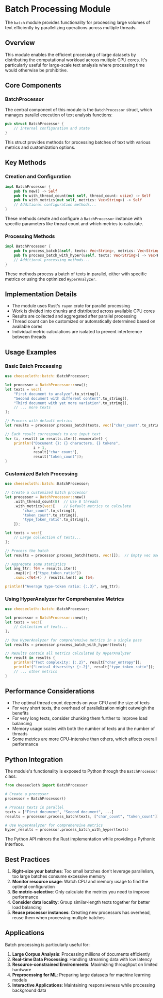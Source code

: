 # Batch Processing Module

The `batch` module provides functionality for processing large volumes of text efficiently by parallelizing operations across multiple threads.

## Overview

This module enables the efficient processing of large datasets by distributing the computational workload across multiple CPU cores. It's particularly useful for large-scale text analysis where processing time would otherwise be prohibitive.

## Core Components

### BatchProcessor

The central component of this module is the `BatchProcessor` struct, which manages parallel execution of text analysis functions:

```rust
pub struct BatchProcessor {
    // Internal configuration and state
}
```

This struct provides methods for processing batches of text with various metrics and customization options.

## Key Methods

### Creation and Configuration

```rust
impl BatchProcessor {
    pub fn new() -> Self
    pub fn with_thread_count(mut self, thread_count: usize) -> Self
    pub fn with_metrics(mut self, metrics: Vec<String>) -> Self
    // Additional configuration methods...
}
```

These methods create and configure a `BatchProcessor` instance with specific parameters like thread count and which metrics to calculate.

### Processing Methods

```rust
impl BatchProcessor {
    pub fn process_batch(&self, texts: Vec<String>, metrics: Vec<String>) -> Vec<HashMap<String, f64>>
    pub fn process_batch_with_hyper(&self, texts: Vec<String>) -> Vec<HashMap<String, f64>>
    // Additional processing methods...
}
```

These methods process a batch of texts in parallel, either with specific metrics or using the optimized `HyperAnalyzer`.

## Implementation Details

- The module uses Rust's `rayon` crate for parallel processing
- Work is divided into chunks and distributed across available CPU cores
- Results are collected and aggregated after parallel processing
- Thread count can be customized or automatically determined based on available cores
- Individual metric calculations are isolated to prevent interference between threads

## Usage Examples

### Basic Batch Processing

```rust
use cheesecloth::batch::BatchProcessor;

let processor = BatchProcessor::new();
let texts = vec![
    "First document to analyze".to_string(),
    "Second document with different content".to_string(),
    "Third document with yet more variation".to_string(),
    // ... more texts
];

// Process with default metrics
let results = processor.process_batch(texts, vec!["char_count".to_string(), "token_count".to_string()]);

// Each result corresponds to one input text
for (i, result) in results.iter().enumerate() {
    println!("Document {}: {} characters, {} tokens", 
             i + 1, 
             result["char_count"], 
             result["token_count"]);
}
```

### Customized Batch Processing

```rust
use cheesecloth::batch::BatchProcessor;

// Create a customized batch processor
let processor = BatchProcessor::new()
    .with_thread_count(8)  // Use 8 threads
    .with_metrics(vec![    // Default metrics to calculate
        "char_count".to_string(),
        "token_count".to_string(),
        "type_token_ratio".to_string(),
    ]);

let texts = vec![
    // Large collection of texts...
];

// Process the batch
let results = processor.process_batch(texts, vec![]);  // Empty vec uses default metrics

// Aggregate some statistics
let avg_ttr: f64 = results.iter()
    .map(|r| r["type_token_ratio"])
    .sum::<f64>() / results.len() as f64;

println!("Average type-token ratio: {:.3}", avg_ttr);
```

### Using HyperAnalyzer for Comprehensive Metrics

```rust
use cheesecloth::batch::BatchProcessor;

let processor = BatchProcessor::new();
let texts = vec![
    // Collection of texts...
];

// Use HyperAnalyzer for comprehensive metrics in a single pass
let results = processor.process_batch_with_hyper(texts);

// Results contain all metrics calculated by HyperAnalyzer
for result in results {
    println!("Text complexity: {:.2}", result["char_entropy"]);
    println!("Lexical diversity: {:.2}", result["type_token_ratio"]);
    // ... other metrics
}
```

## Performance Considerations

- The optimal thread count depends on your CPU and the size of texts
- For very short texts, the overhead of parallelization might outweigh the benefits
- For very long texts, consider chunking them further to improve load balancing
- Memory usage scales with both the number of texts and the number of threads
- Some metrics are more CPU-intensive than others, which affects overall performance

## Python Integration

The module's functionality is exposed to Python through the `BatchProcessor` class:

```python
from cheesecloth import BatchProcessor

# Create a processor
processor = BatchProcessor()

# Process texts in parallel
texts = ["First document", "Second document", ...]
results = processor.process_batch(texts, ["char_count", "token_count"])

# Use HyperAnalyzer for comprehensive metrics
hyper_results = processor.process_batch_with_hyper(texts)
```

The Python API mirrors the Rust implementation while providing a Pythonic interface.

## Best Practices

1. **Right-size your batches**: Too small batches don't leverage parallelism, too large batches consume excessive memory
2. **Monitor resource usage**: Watch CPU and memory usage to find the optimal configuration
3. **Be metric-selective**: Only calculate the metrics you need to improve performance
4. **Consider data locality**: Group similar-length texts together for better load balancing
5. **Reuse processor instances**: Creating new processors has overhead, reuse them when processing multiple batches

## Applications

Batch processing is particularly useful for:

1. **Large Corpus Analysis**: Processing millions of documents efficiently
2. **Real-time Data Processing**: Handling streaming data with low latency
3. **Resource-constrained Environments**: Maximizing throughput on limited hardware
4. **Preprocessing for ML**: Preparing large datasets for machine learning models
5. **Interactive Applications**: Maintaining responsiveness while processing background data